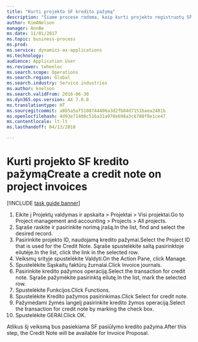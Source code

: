 ```yaml
--- 
title: "Kurti projekto SF kredito pažymą"
description: "Šiame procese rodoma, kaip kurti projekto registruotų SF kredito pažymą."
author: KimANelson
manager: AnnBe
ms.date: 11/01/2017
ms.topic: business-process
ms.prod: 
ms.service: dynamics-ax-applications
ms.technology: 
audience: Application User
ms.reviewer: twheeloc
ms.search.scope: Operations
ms.search.region: Global
ms.search.industry: Service industries
ms.author: knelson
ms.search.validFrom: 2016-06-30
ms.dyn365.ops.version: AX 7.0.0
ms.translationtype: HT
ms.sourcegitcommit: a8b5a5af5108744406a3d2fb84d7151baea2481b
ms.openlocfilehash: 4d93e71408c516a31a978e698a3c6788f8e1ce47
ms.contentlocale: lt-lt
ms.lasthandoff: 04/13/2018

---
```

# <a name="create-a-credit-note-on-project-invoices"></a><span data-ttu-id="ab4da-103">Kurti projekto SF kredito pažymą</span><span class="sxs-lookup"><span data-stu-id="ab4da-103">Create a credit note on project invoices</span></span>

[!INCLUDE [task guide banner](../../includes/task-guide-banner.md)]

1. <span data-ttu-id="ab4da-104">Eikite į Projektų valdymas ir apskaita > Projektai > Visi projektai.</span><span class="sxs-lookup"><span data-stu-id="ab4da-104">Go to Project management and accounting > Projects > All projects.</span></span> 
2. <span data-ttu-id="ab4da-105">Sąraše raskite ir pasirinkite norimą įrašą.</span><span class="sxs-lookup"><span data-stu-id="ab4da-105">In the list, find and select the desired record.</span></span> 
3. <span data-ttu-id="ab4da-106">Pasirinkite projekto ID, naudojamą kredito pažymai.</span><span class="sxs-lookup"><span data-stu-id="ab4da-106">Select the Project ID that is used for the Credit Note.</span></span> <span data-ttu-id="ab4da-107">Sąraše spustelėkite saitą pasirinktoje eilutėje.</span><span class="sxs-lookup"><span data-stu-id="ab4da-107">In the list, click the link in the selected row.</span></span> 
4. <span data-ttu-id="ab4da-108">Veiksmų srityje spustelėkite Valdyti.</span><span class="sxs-lookup"><span data-stu-id="ab4da-108">On the Action Pane, click Manage.</span></span> 
5. <span data-ttu-id="ab4da-109">Spustelėkite Sąskaitų faktūrų žurnalai.</span><span class="sxs-lookup"><span data-stu-id="ab4da-109">Click Invoice journals.</span></span> 
6. <span data-ttu-id="ab4da-110">Pasirinkite kredito pažymos operaciją.</span><span class="sxs-lookup"><span data-stu-id="ab4da-110">Select the transaction for credit note.</span></span> <span data-ttu-id="ab4da-111">Sąraše pažymėkite pasirinktą eilutę.</span><span class="sxs-lookup"><span data-stu-id="ab4da-111">In the list, mark the selected row.</span></span> 
7. <span data-ttu-id="ab4da-112">Spustelėkite Funkcijos.</span><span class="sxs-lookup"><span data-stu-id="ab4da-112">Click Functions.</span></span> 
8. <span data-ttu-id="ab4da-113">Spustelėkite Kredito pažymos pasirinkimas.</span><span class="sxs-lookup"><span data-stu-id="ab4da-113">Click Select for credit note.</span></span> 
9. <span data-ttu-id="ab4da-114">Pažymėdami žymės langelį pasirinkite kredito žymos operaciją.</span><span class="sxs-lookup"><span data-stu-id="ab4da-114">Select the transaction for credit note by marking the check box.</span></span>
10. <span data-ttu-id="ab4da-115">Spustelėkite GERAI.</span><span class="sxs-lookup"><span data-stu-id="ab4da-115">Click OK.</span></span> 

<span data-ttu-id="ab4da-116">Atlikus šį veiksmą bus pasiekiama SF pasiūlymo kredito pažyma.</span><span class="sxs-lookup"><span data-stu-id="ab4da-116">After this step, the Credit Note will be available for Invoice Proposal.</span></span>

